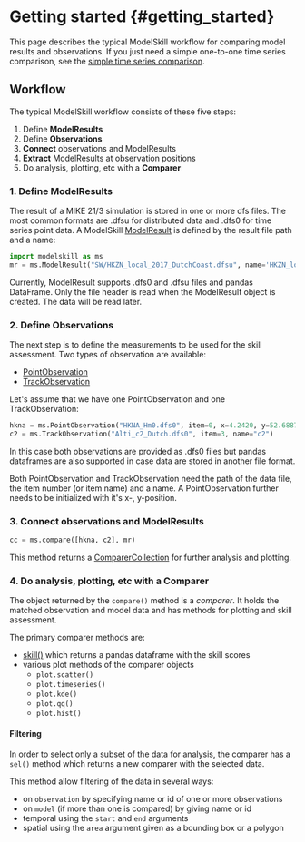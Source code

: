 Getting started {#getting_started}
===============

This page describes the typical ModelSkill workflow for comparing model
results and observations. If you just need a simple one-to-one time
series comparison, see the [simple time series
comparison](simple_compare.html).

Workflow
--------

The typical ModelSkill workflow consists of these five steps:

1.  Define **ModelResults**
2.  Define **Observations**
3.  **Connect** observations and ModelResults
4.  **Extract** ModelResults at observation positions
5.  Do analysis, plotting, etc with a **Comparer**

### 1. Define ModelResults

The result of a MIKE 21/3 simulation is stored in one or more dfs files.
The most common formats are .dfsu for distributed data and .dfs0 for
time series point data. A ModelSkill
[ModelResult](api.html#modelskill.model.ModelResult) is defined by the
result file path and a name:

``` python
import modelskill as ms
mr = ms.ModelResult("SW/HKZN_local_2017_DutchCoast.dfsu", name='HKZN_local', item="Sign. Wave Height")
```

Currently, ModelResult supports .dfs0 and .dfsu files and pandas
DataFrame. Only the file header is read when the ModelResult object is
created. The data will be read later.

### 2. Define Observations

The next step is to define the measurements to be used for the skill
assessment. Two types of observation are available:

-   [PointObservation](api.html#modelskill.observation.PointObservation)
-   [TrackObservation](api.html#modelskill.observation.TrackObservation)

Let\'s assume that we have one PointObservation and one
TrackObservation:

``` python
hkna = ms.PointObservation("HKNA_Hm0.dfs0", item=0, x=4.2420, y=52.6887, name="HKNA")
c2 = ms.TrackObservation("Alti_c2_Dutch.dfs0", item=3, name="c2")
```

In this case both observations are provided as .dfs0 files but pandas
dataframes are also supported in case data are stored in another file
format.

Both PointObservation and TrackObservation need the path of the data
file, the item number (or item name) and a name. A PointObservation
further needs to be initialized with it\'s x-, y-position.

### 3. Connect observations and ModelResults

``` python
cc = ms.compare([hkna, c2], mr)
```

This method returns a
[ComparerCollection](api.html#modelskill.comparison.ComparerCollection)
for further analysis and plotting.

### 4. Do analysis, plotting, etc with a Comparer

The object returned by the `compare()` method is a *comparer*. It holds
the matched observation and model data and has methods for plotting and
skill assessment.

The primary comparer methods are:

- [skill()](api.html#modelskill.comparison.ComparerCollection.skill)
  which returns a pandas dataframe with the skill scores
- various plot methods of the comparer objects
    * `plot.scatter()`
    * `plot.timeseries()`
    * `plot.kde()`
    * `plot.qq()`
    * `plot.hist()`

#### Filtering

In order to select only a subset of the data for analysis, the comparer has a `sel()` method which returns a new comparer with the selected data. 

This method allow filtering of the data in several ways:

-   on `observation` by specifying name or id of one or more
    observations
-   on `model` (if more than one is compared) by giving name or id
-   temporal using the `start` and `end` arguments
-   spatial using the `area` argument given as a bounding box or a
    polygon
